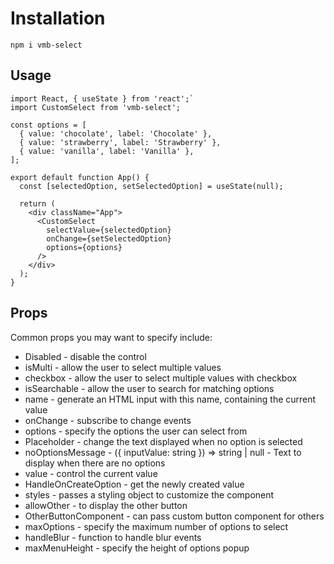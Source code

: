 # Installation

`npm i vmb-select`

## Usage

```
import React, { useState } from 'react';`
import CustomSelect from 'vmb-select';

const options = [
  { value: 'chocolate', label: 'Chocolate' },
  { value: 'strawberry', label: 'Strawberry' },
  { value: 'vanilla', label: 'Vanilla' },
];

export default function App() {
  const [selectedOption, setSelectedOption] = useState(null);

  return (
    <div className="App">
      <CustomSelect
        selectValue={selectedOption}
        onChange={setSelectedOption}
        options={options}
      />
    </div>
  );
}
```

## Props

Common props you may want to specify include:

- Disabled - disable the control
- isMulti - allow the user to select multiple values
- checkbox - allow the user to select multiple values with checkbox
- isSearchable - allow the user to search for matching options
- name - generate an HTML input with this name, containing the current value
- onChange - subscribe to change events
- options - specify the options the user can select from
- Placeholder - change the text displayed when no option is selected
- noOptionsMessage - ({ inputValue: string }) => string | null - Text to display when there are no options
- value - control the current value
- HandleOnCreateOption - get the newly created value
- styles - passes a styling object to customize the component
- allowOther - to display the other button
- OtherButtonComponent - can pass custom button component for others
- maxOptions - specify the maximum number of options to select
- handleBlur - function to handle blur events
- maxMenuHeight - specify the height of options popup
